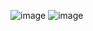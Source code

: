 ![image](https://github.com/user-attachments/assets/4e3d1efe-bc41-4169-b303-90ac76e32839)
![image](https://github.com/user-attachments/assets/cdcb3785-c1ff-4f83-955c-27c92b075e57)
